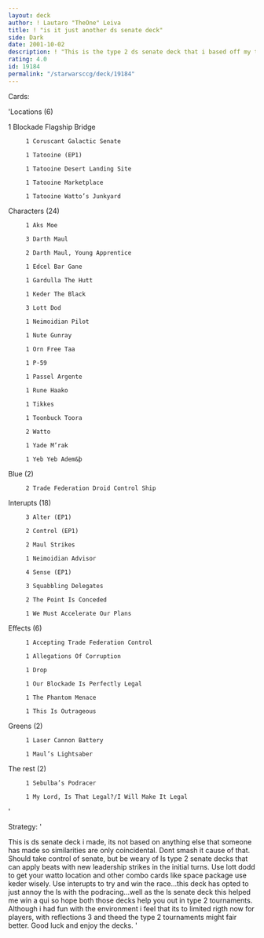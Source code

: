 ```yaml
---
layout: deck
author: ! Lautaro "TheOne" Leiva
title: ! "is it just another ds senate deck"
side: Dark
date: 2001-10-02
description: ! "This is the type 2 ds senate deck that i based off my type 1.  Type 2 is pretty limited so nuff said here."
rating: 4.0
id: 19184
permalink: "/starwarsccg/deck/19184"
---
```

Cards: 

'Locations (6)

1 Blockade Flagship Bridge  

         1 Coruscant Galactic Senate  

         1 Tatooine (EP1)  

         1 Tatooine Desert Landing Site  

         1 Tatooine Marketplace  

         1 Tatooine Watto’s Junkyard  

Characters (24)

         1 Aks Moe  

         3 Darth Maul  

         2 Darth Maul, Young Apprentice  

         1 Edcel Bar Gane  

         1 Gardulla The Hutt  

         1 Keder The Black  

         3 Lott Dod  

         1 Neimoidian Pilot 

         1 Nute Gunray  

         1 Orn Free Taa  

         1 P-59  

         1 Passel Argente  

         1 Rune Haako  

         1 Tikkes  

         1 Toonbuck Toora  

         2 Watto  

         1 Yade M’rak  

         1 Yeb Yeb Adem&þ  

Blue (2)

         2 Trade Federation Droid Control Ship  

Interupts (18)

         3 Alter (EP1) 

         2 Control (EP1) 

         2 Maul Strikes 

         1 Neimoidian Advisor  

         4 Sense (EP1) 

         3 Squabbling Delegates  

         2 The Point Is Conceded  

         1 We Must Accelerate Our Plans  

Effects (6)

         1 Accepting Trade Federation Control  

         1 Allegations Of Corruption  

         1 Drop  

         1 Our Blockade Is Perfectly Legal  

         1 The Phantom Menace  

         1 This Is Outrageous  

Greens (2)

         1 Laser Cannon Battery 

         1 Maul’s Lightsaber  

The rest (2)

         1 Sebulba’s Podracer  

         1 My Lord, Is That Legal?/I Will Make It Legal 

'

Strategy: '

This is ds senate deck i made, its not based on anything else that someone has made so similarities are only coincidental.  Dont smash it cause of that.  Should take control of senate, but be weary of ls type 2 senate decks that can apply beats with new leadership strikes in the initial turns. Use lott dodd to get your watto location and other combo cards like space package use keder wisely.  Use interupts to try and win the race...this deck has opted to just annoy the ls with the podracing...well as the ls senate deck this helped me win a qui so hope both those decks help you out in type 2 tournaments.  Although i had fun with the environment i feel that its to limited rigth now for players, with reflections 3 and theed the type 2 tournaments might fair better.  Good luck and enjoy the decks. '
